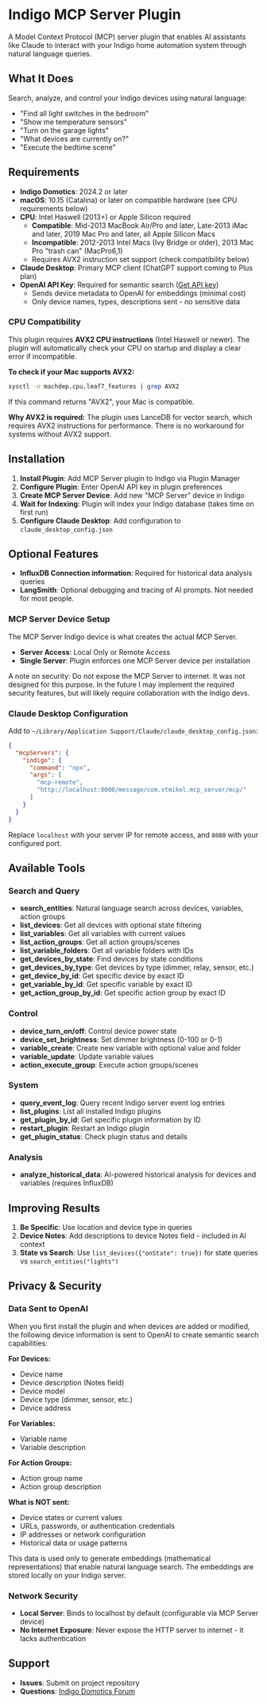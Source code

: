 # Indigo MCP Server Plugin

A Model Context Protocol (MCP) server plugin that enables AI assistants like Claude to interact with your Indigo home
automation system through natural language queries.

## What It Does

Search, analyze, and control your Indigo devices using natural language:

- "Find all light switches in the bedroom"
- "Show me temperature sensors"
- "Turn on the garage lights"
- "What devices are currently on?"
- "Execute the bedtime scene"

## Requirements

- **Indigo Domotics**: 2024.2 or later
- **macOS**: 10.15 (Catalina) or later on compatible hardware (see CPU requirements below)
- **CPU**: Intel Haswell (2013+) or Apple Silicon required
    - **Compatible**: Mid-2013 MacBook Air/Pro and later, Late-2013 iMac and later, 2019 Mac Pro and later, all Apple Silicon Macs
    - **Incompatible**: 2012-2013 Intel Macs (Ivy Bridge or older), 2013 Mac Pro "trash can" (MacPro6,1)
    - Requires AVX2 instruction set support (check compatibility below)
- **Claude Desktop**: Primary MCP client (ChatGPT support coming to Plus plan)
- **OpenAI API Key**: Required for semantic search ([Get API key](https://platform.openai.com/api-keys))
    - Sends device metadata to OpenAI for embeddings (minimal cost)
    - Only device names, types, descriptions sent - no sensitive data

### CPU Compatibility

This plugin requires **AVX2 CPU instructions** (Intel Haswell or newer). The plugin will automatically check your CPU on startup and display a clear error if incompatible.

**To check if your Mac supports AVX2:**
```bash
sysctl -n machdep.cpu.leaf7_features | grep AVX2
```
If this command returns "AVX2", your Mac is compatible.

**Why AVX2 is required:** The plugin uses LanceDB for vector search, which requires AVX2 instructions for performance. There is no workaround for systems without AVX2 support.

## Installation

1. **Install Plugin**: Add MCP Server plugin to Indigo via Plugin Manager
2. **Configure Plugin**: Enter OpenAI API key in plugin preferences
3. **Create MCP Server Device**: Add new "MCP Server" device in Indigo
4. **Wait for Indexing**: Plugin will index your Indigo database (takes time on first run)
5. **Configure Claude Desktop**: Add configuration to `claude_desktop_config.json`

## Optional Features

- **InfluxDB Connection information**: Required for historical data analysis queries
- **LangSmith**: Optional debugging and tracing of AI prompts. Not needed for most people.

### MCP Server Device Setup

The MCP Server Indigo device is what creates the actual MCP Server.

- **Server Access**: Local Only or Remote Access
- **Single Server**: Plugin enforces one MCP Server device per installation

A note on security: Do not expose the MCP Server to internet. It was not designed for this purpose. In the future I may
implement the required security features, but will likely require collaboration with the Indigo devs.

### Claude Desktop Configuration

Add to `~/Library/Application Support/Claude/claude_desktop_config.json`:

```json
{
  "mcpServers": {
    "indigo": {
      "command": "npx",
      "args": [
        "mcp-remote",
        "http://localhost:8080/message/com.vtmikel.mcp_server/mcp/"
      ]
    }
  }
}
```

Replace `localhost` with your server IP for remote access, and `8080` with your configured port.

## Available Tools

### Search and Query

- **search_entities**: Natural language search across devices, variables, action groups
- **list_devices**: Get all devices with optional state filtering
- **list_variables**: Get all variables with current values
- **list_action_groups**: Get all action groups/scenes
- **list_variable_folders**: Get all variable folders with IDs
- **get_devices_by_state**: Find devices by state conditions
- **get_devices_by_type**: Get devices by type (dimmer, relay, sensor, etc.)
- **get_device_by_id**: Get specific device by exact ID
- **get_variable_by_id**: Get specific variable by exact ID
- **get_action_group_by_id**: Get specific action group by exact ID

### Control

- **device_turn_on/off**: Control device power state
- **device_set_brightness**: Set dimmer brightness (0-100 or 0-1)
- **variable_create**: Create new variable with optional value and folder
- **variable_update**: Update variable values
- **action_execute_group**: Execute action groups/scenes

### System

- **query_event_log**: Query recent Indigo server event log entries
- **list_plugins**: List all installed Indigo plugins
- **get_plugin_by_id**: Get specific plugin information by ID
- **restart_plugin**: Restart an Indigo plugin
- **get_plugin_status**: Check plugin status and details

### Analysis

- **analyze_historical_data**: AI-powered historical analysis for devices and variables (requires InfluxDB)

## Improving Results

1. **Be Specific**: Use location and device type in queries
2. **Device Notes**: Add descriptions to device Notes field - included in AI context
3. **State vs Search**: Use `list_devices({"onState": true})` for state queries vs `search_entities("lights")`

## Privacy & Security

### Data Sent to OpenAI

When you first install the plugin and when devices are added or modified, the following device information is sent to OpenAI to create semantic search capabilities:

**For Devices:**
- Device name
- Device description (Notes field)
- Device model
- Device type (dimmer, sensor, etc.)
- Device address

**For Variables:**
- Variable name
- Variable description

**For Action Groups:**
- Action group name
- Action group description

**What is NOT sent:**
- Device states or current values
- URLs, passwords, or authentication credentials
- IP addresses or network configuration
- Historical data or usage patterns

This data is used only to generate embeddings (mathematical representations) that enable natural language search. The embeddings are stored locally on your Indigo server.

### Network Security

- **Local Server**: Binds to localhost by default (configurable via MCP Server device)
- **No Internet Exposure**: Never expose the HTTP server to internet - it lacks authentication

## Support

- **Issues**: Submit on project repository
- **Questions**: [Indigo Domotics Forum](https://forums.indigodomo.com/viewforum.php?f=274)
